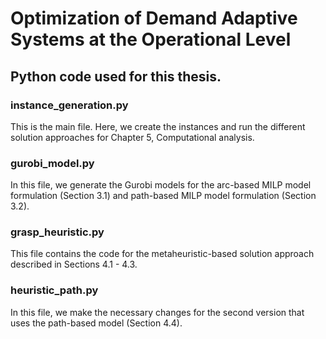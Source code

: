 # Optimization of Demand Adaptive Systems at the Operational Level
## Python code used for this thesis.

### instance_generation.py
This is the main file. Here, we create the instances and run the different solution approaches for Chapter 5, Computational analysis.

### gurobi_model.py
In this file, we generate the Gurobi models for the arc-based MILP model formulation (Section 3.1) and path-based MILP model formulation (Section 3.2).

### grasp_heuristic.py
This file contains the code for the metaheuristic-based solution approach described in Sections 4.1 - 4.3.

### heuristic_path.py
In this file, we make the necessary changes for the second version that uses the path-based model (Section 4.4).
